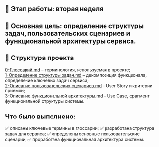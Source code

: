 ## 📅 Этап работы: вторая неделя

## 📌 Основная цель: определение структуры задач, пользовательских сценариев и функциональной архитектуры сервиса.

## 📂 Структура проекта
[<div> 0-Глоссарий.md](https://github.com/1Nooll1/Hackathon-gnivc/blob/main/Сервис%20по%20поиску%20программного%20кода%20(2%20неделя)/0-Глоссарий.md) – терминология, используемая в проекте;
[<div> 1-Определение структуры задач.md](https://github.com/1Nooll1/Hackathon-gnivc/blob/main/Сервис%20по%20поиску%20программного%20кода%20(2%20неделя)/1-Определение%20структуры%20задач%20проекта.md) – декомпозиция функционала, определение ключевых задач сервиса;
[<div> 2-Описание пользовательских сценариев.md](https://github.com/1Nooll1/Hackathon-gnivc/blob/main/Сервис%20по%20поиску%20программного%20кода%20(2%20неделя)/2-Описание%20пользовательских%20требований.md) – User Story и критерии приемки;
[<div> 3-Описание функциональной архитектуры.md](https://github.com/1Nooll1/Hackathon-gnivc/blob/main/Сервис%20по%20поиску%20программного%20кода%20(2%20неделя)/3-Описание%20функциональной%20архитектуры..md) – Use Case, фрагмент функциональной структуры системы.
## Что было выполнено:
✅ описаны ключевые термины в глоссарии;
✅ разработана структура задач для сервиса;
✅ определены основные пользовательские сценарии;
✅ проработана функциональная архитектура системы.
